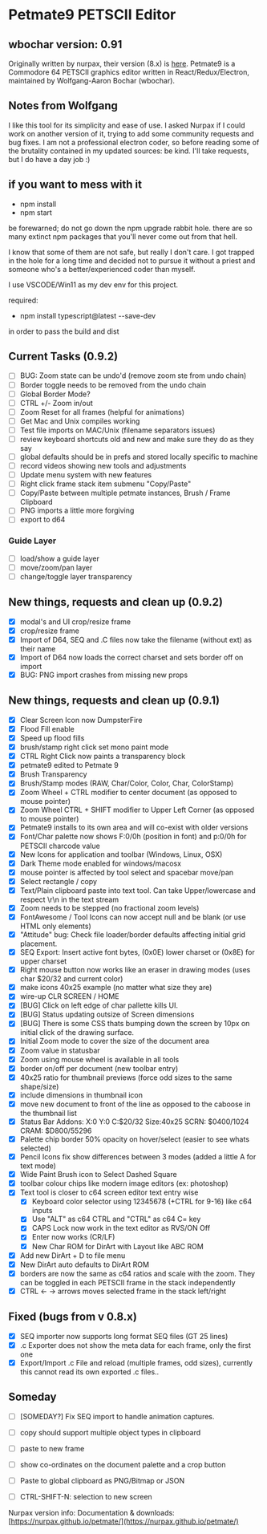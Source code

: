 # Petmate9 PETSCII Editor

## wbochar version: 0.91

Originally written by nurpax, their version (8.x) is [here](https://nurpax.github.io/petmate/).
Petmate9 is a Commodore 64 PETSCII graphics editor written in React/Redux/Electron, maintained by Wolfgang-Aaron Bochar (wbochar).

## Notes from Wolfgang

I like this tool for its simplicity and ease of use. I asked Nurpax if I could work on another version of it, trying to add some community requests and bug fixes. I am not a professional electron coder, so before reading some of the brutality contained in my updated sources: be kind. I'll take requests, but I do have a day job :)

## if you want to mess with it

- npm install
- npm start

be forewarned; do not go down the npm upgrade rabbit hole. there are so many extinct npm packages that you'll never come out from that hell.

I know that some of them are not safe, but really I don't care. I got trapped in the hole for a long time and decided not to pursue it without a priest and someone who's a better/experienced coder than myself.

I use VSCODE/Win11 as my dev env for this project.

required:

- npm install typescript@latest --save-dev

in order to pass the build and dist

## Current Tasks (0.9.2)

- [ ] BUG: Zoom state can be undo'd (remove zoom ste from undo chain)
- [ ] Border toggle needs to be removed from the undo chain
- [ ] Global Border Mode?
- [ ] CTRL +/- Zoom in/out
- [ ] Zoom Reset for all frames (helpful for animations)
- [ ] Get Mac and Unix compiles working
- [ ] Test file imports on MAC/Unix (filename separators issues)
- [ ] review keyboard shortcuts old and new and make sure they do as they say
- [ ] global defaults should be in prefs and stored locally specific to machine
- [ ] record videos showing new tools and adjustments
- [ ] Update menu system with new features
- [ ] Right click frame stack item submenu "Copy/Paste"
- [ ] Copy/Paste between multiple petmate instances, Brush / Frame Clipboard
- [ ] PNG imports a little more forgiving
- [ ] export to d64

### Guide Layer

- [ ] load/show a guide layer
- [ ] move/zoom/pan layer
- [ ] change/toggle layer transparency

## New things, requests and clean up (0.9.2)

- [x] modal's and UI crop/resize frame
- [x] crop/resize frame
- [x] Import of D64, SEQ and .C files now take the filename (without ext) as their name
- [x] Import of D64 now loads the correct charset and sets border off on import
- [x] BUG: PNG import crashes from missing new props

## New things, requests and clean up (0.9.1)

- [x] Clear Screen Icon now DumpsterFire
- [x] Flood Fill enable
- [x] Speed up flood fills
- [x] brush/stamp right click set mono paint mode
- [x] CTRL Right Click now paints a transparency block
- [x] petmate9 edited to Petmate 9
- [x] Brush Transparency
- [x] Brush/Stamp modes (RAW, Char/Color, Color, Char, ColorStamp)
- [x] Zoom Wheel + CTRL modifier to center document (as opposed to mouse pointer)
- [x] Zoom Wheel CTRL + SHIFT modifier to Upper Left Corner (as opposed to mouse pointer)
- [x] Petmate9 installs to its own area and will co-exist with older versions
- [x] Font/Char palette now shows F:0/0h (position in font) and p:0/0h for PETSCII charcode value
- [x] New Icons for application and toolbar (Windows, Linux, OSX)
- [x] Dark Theme mode enabled for windows/macosx
- [x] mouse pointer is affected by tool select and spacebar move/pan
- [x] Select rectangle / copy
- [x] Text/Plain clipboard paste into text tool. Can take Upper/lowercase and respect \r\n in the text stream
- [x] Zoom needs to be stepped (no fractional zoom levels)
- [x] FontAwesome / Tool Icons can now accept null and be blank (or use HTML only elements)
- [x] "Attitude" bug: Check file loader/border defaults affecting initial grid placement.
- [x] SEQ Export: Insert active font bytes, (0x0E) lower charset or (0x8E) for upper charset
- [x] Right mouse button now works like an eraser in drawing modes (uses char $20/32 and current color)
- [x] make icons 40x25 example (no matter what size they are)
- [x] wire-up CLR SCREEN / HOME
- [x] [BUG] Click on left edge of char pallette kills UI.
- [x] [BUG] Status updating outsize of Screen dimensions
- [x] [BUG] There is some CSS thats bumping down the screen by 10px on initial click of the drawing surface.
- [x] Initial Zoom mode to cover the size of the document area
- [x] Zoom value in statusbar
- [x] Zoom using mouse wheel is available in all tools
- [x] border on/off per document (new toolbar entry)
- [x] 40x25 ratio for thumbnail previews (force odd sizes to the same shape/size)
- [x] include dimensions in thumbnail icon
- [x] move new document to front of the line as opposed to the caboose in the thumbnail list
- [x] Status Bar Addons: X:0 Y:0 C:$20/32 Size:40x25 SCRN: $0400/1024 CRAM: $D800/55296
- [x] Palette chip border 50% opacity on hover/select (easier to see whats selected)
- [x] Pencil Icons fix show differences between 3 modes (added a little A for text mode)
- [x] Wide Paint Brush icon to Select Dashed Square
- [x] toolbar colour chips like modern image editors (ex: photoshop)
- [x] Text tool is closer to c64 screen editor text entry wise
  - [x] Keyboard color selector using 12345678 (+CTRL for 9-16) like c64 inputs
  - [x] Use "ALT" as c64 CTRL and "CTRL" as c64 C= key
  - [x] CAPS Lock now work in the text editor as RVS/ON Off
  - [x] Enter now works (CR/LF)
  - [x] New Char ROM for DirArt with Layout like ABC ROM
- [x] Add new DirArt + D to file menu
- [x] New DirArt auto defaults to DirArt ROM
- [x] borders are now the same as c64 ratios and scale with the zoom. They can be toggled in each PETSCII frame in the stack independently
- [x] CTRL <- -> arrows moves selected frame in the stack left/right

## Fixed (bugs from v 0.8.x)

- [x] SEQ importer now supports long format SEQ files (GT 25 lines)
- [x] .c Exporter does not show the meta data for each frame, only the first one
- [x] Export/Import .c File and reload (multiple frames, odd sizes), currently this cannot read its own exported .c files..

## Someday

- [ ] [SOMEDAY?] Fix SEQ import to handle animation captures.

- [ ] copy should support multiple object types in clipboard
- [ ] paste to new frame
- [ ] show co-ordinates on the document palette and a crop button
- [ ] Paste to global clipboard as PNG/Bitmap or JSON
- [ ] CTRL-SHIFT-N: selection to new screen

Nurpax version info:
Documentation & downloads: [https://nurpax.github.io/petmate/](https://nurpax.github.io/petmate/)
